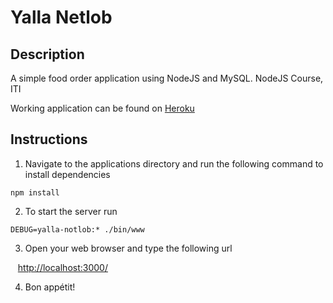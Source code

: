 # Yalla Netlob
## Description
A simple food order application using NodeJS and MySQL. NodeJS Course, ITI

Working application can be found on [Heroku](https://yalla-netlob.herokuapp.com/)

## Instructions

1. Navigate to the applications directory and run the following command to install dependencies
```
npm install
```
2. To start the server run
```
DEBUG=yalla-notlob:* ./bin/www
```
3. Open your web browser and type the following url


&nbsp;&nbsp;&nbsp;[http://localhost:3000/](http://localhost:3000/)

4. Bon appétit!